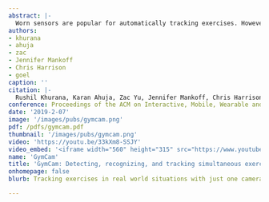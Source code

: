 ```yaml
---
abstract: |-
  Worn sensors are popular for automatically tracking exercises. However, a wearable is usually attached to one part of the body, tracks only that location, and thus is inadequate for capturing a wide range of exercises, especially when other limbs are involved. Cameras, on the other hand, can fully track a user's body, but suffer from noise and occlusion. We present GymCam, a camera-based system for automatically detecting, recognizing and tracking multiple people and exercises simultaneously in unconstrained environments without any user intervention. We collected data in a varsity gym, correctly segmenting exercises from other activities with an accuracy of 84.6%, recognizing the type of exercise at 93.6% accuracy, and counting the number of repetitions to within +-1.7 on average. GymCam advances the field of real-time exercise tracking by filling some crucial gaps, such as tracking whole body motion, handling occlusion, and enabling single-point sensing for a multitude of users.
authors:
- khurana
- ahuja
- zac
- Jennifer Mankoff
- Chris Harrison
- goel
caption: ''
citation: |-
  Rushil Khurana, Karan Ahuja, Zac Yu, Jennifer Mankoff, Chris Harrison, and Mayank Goel. 2019. GymCam: Detecting, Recognizing and Tracking Simultaneous Exercises in Unconstrained Scenes. Proc. ACM Interact. Mob. Wearable Ubiquitous Technol. 2, 4, Article 185 (December 2018), 17 pages. DOI: https://doi.org/10.1145/3287063
conference: Proceedings of the ACM on Interactive, Mobile, Wearable and Ubiquitous Technologies (IMWUT), 2019
date: '2019-2-07'
image: '/images/pubs/gymcam.png'
pdf: /pdfs/gymcam.pdf
thumbnail: '/images/pubs/gymcam.png'
video: 'https://youtu.be/33kXm8-SSJY'
video_embed: '<iframe width="560" height="315" src="https://www.youtube.com/embed/33kXm8-SSJY" frameborder="0" allowfullscreen></iframe>'
name: 'GymCam'
title: 'GymCam: Detecting, recognizing, and tracking simultaneous exercises in unconstrained scenes'
onhomepage: false
blurb: Tracking exercises in real world situations with just one camera

---
```

